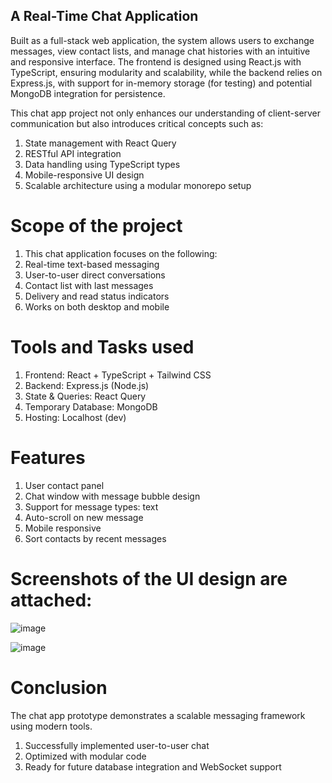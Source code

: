 ## A Real-Time Chat Application
Built as a full-stack web application, the system allows users to exchange messages, view contact lists, and manage chat histories with an intuitive and responsive interface. The frontend is designed using React.js with TypeScript, ensuring modularity and scalability, while the backend relies on Express.js, with support for in-memory storage (for testing) and potential MongoDB integration for persistence.

This chat app project not only enhances our understanding of client-server communication but also introduces critical concepts such as:

1) State management with React Query
2) RESTful API integration
3) Data handling using TypeScript types
4) Mobile-responsive UI design
5) Scalable architecture using a modular monorepo setup

# Scope of the project
1) This chat application focuses on the following:
2) Real-time text-based messaging
3) User-to-user direct conversations
4) Contact list with last messages
5) Delivery and read status indicators
6) Works on both desktop and mobile

# Tools and Tasks used

1) Frontend: React + TypeScript + Tailwind CSS
2) Backend: Express.js (Node.js)
3) State & Queries: React Query
4) Temporary Database: MongoDB
5) Hosting: Localhost (dev)

# Features

1) User contact panel
2) Chat window with message bubble design
3) Support for message types: text
4) Auto-scroll on new message
5) Mobile responsive
6) Sort contacts by recent messages

# Screenshots of the UI design are attached:

![image](https://github.com/user-attachments/assets/d2333cd1-c0a2-4abf-8c8d-48ac37f7f2c0)

![image](https://github.com/user-attachments/assets/7ca7f89a-be47-446d-9eb0-9f9c165c5941)

# Conclusion
The chat app prototype demonstrates a scalable messaging framework using modern tools.
1) Successfully implemented user-to-user chat
2) Optimized with modular code
3) Ready for future database integration and WebSocket support


